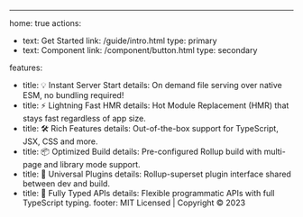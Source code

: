 ---

home: true
actions:

-   text: Get Started
    link: /guide/intro.html
    type: primary
-   text: Component
    link: /component/button.html
    type: secondary

features:

-   title: 💡 Instant Server Start
    details: On demand file serving over native ESM, no bundling required!
-   title: ⚡️ Lightning Fast HMR
    details: Hot Module Replacement (HMR) that stays fast regardless of app size.
-   title: 🛠️ Rich Features
    details: Out-of-the-box support for TypeScript, JSX, CSS and more.
-   title: 📦 Optimized Build
    details: Pre-configured Rollup build with multi-page and library mode support.
-   title: 🔩 Universal Plugins
    details: Rollup-superset plugin interface shared between dev and build.
-   title: 🔑 Fully Typed APIs
    details: Flexible programmatic APIs with full TypeScript typing.
    footer: MIT Licensed | Copyright © 2023
